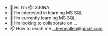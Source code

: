 - 👋 Hi, I’m @L330NA
- 👀 I’m interested in learning MS SQL
- 🌱 I’m currently learning MS SQL
- 💞️ I’m looking to collaborate on ...
- 📫 How to reach me ...leeonallen@gmail.com

<!---
L330NA/L330NA is a ✨ special ✨ repository because its `README.md` (this file) appears on your GitHub profile.
You can click the Preview link to take a look at your changes.
--->
